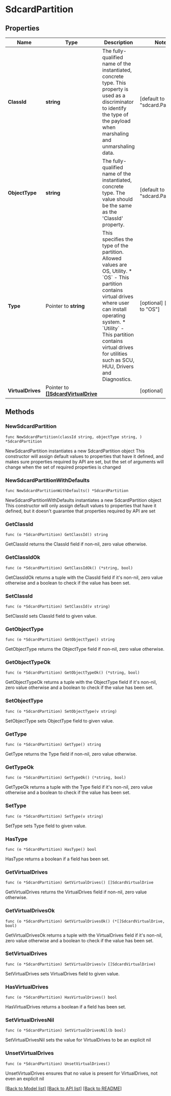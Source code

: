 # SdcardPartition

## Properties

Name | Type | Description | Notes
------------ | ------------- | ------------- | -------------
**ClassId** | **string** | The fully-qualified name of the instantiated, concrete type. This property is used as a discriminator to identify the type of the payload when marshaling and unmarshaling data. | [default to "sdcard.Partition"]
**ObjectType** | **string** | The fully-qualified name of the instantiated, concrete type. The value should be the same as the &#39;ClassId&#39; property. | [default to "sdcard.Partition"]
**Type** | Pointer to **string** | This specifies the type of the partition. Allowed values are OS, Utility. * &#x60;OS&#x60; - This partition contains virtual drives where user can install operating system. * &#x60;Utility&#x60; - This partition contains virtual drives for utilities such as SCU, HUU, Drivers and Diagnostics. | [optional] [default to "OS"]
**VirtualDrives** | Pointer to [**[]SdcardVirtualDrive**](sdcard.VirtualDrive.md) |  | [optional] 

## Methods

### NewSdcardPartition

`func NewSdcardPartition(classId string, objectType string, ) *SdcardPartition`

NewSdcardPartition instantiates a new SdcardPartition object
This constructor will assign default values to properties that have it defined,
and makes sure properties required by API are set, but the set of arguments
will change when the set of required properties is changed

### NewSdcardPartitionWithDefaults

`func NewSdcardPartitionWithDefaults() *SdcardPartition`

NewSdcardPartitionWithDefaults instantiates a new SdcardPartition object
This constructor will only assign default values to properties that have it defined,
but it doesn't guarantee that properties required by API are set

### GetClassId

`func (o *SdcardPartition) GetClassId() string`

GetClassId returns the ClassId field if non-nil, zero value otherwise.

### GetClassIdOk

`func (o *SdcardPartition) GetClassIdOk() (*string, bool)`

GetClassIdOk returns a tuple with the ClassId field if it's non-nil, zero value otherwise
and a boolean to check if the value has been set.

### SetClassId

`func (o *SdcardPartition) SetClassId(v string)`

SetClassId sets ClassId field to given value.


### GetObjectType

`func (o *SdcardPartition) GetObjectType() string`

GetObjectType returns the ObjectType field if non-nil, zero value otherwise.

### GetObjectTypeOk

`func (o *SdcardPartition) GetObjectTypeOk() (*string, bool)`

GetObjectTypeOk returns a tuple with the ObjectType field if it's non-nil, zero value otherwise
and a boolean to check if the value has been set.

### SetObjectType

`func (o *SdcardPartition) SetObjectType(v string)`

SetObjectType sets ObjectType field to given value.


### GetType

`func (o *SdcardPartition) GetType() string`

GetType returns the Type field if non-nil, zero value otherwise.

### GetTypeOk

`func (o *SdcardPartition) GetTypeOk() (*string, bool)`

GetTypeOk returns a tuple with the Type field if it's non-nil, zero value otherwise
and a boolean to check if the value has been set.

### SetType

`func (o *SdcardPartition) SetType(v string)`

SetType sets Type field to given value.

### HasType

`func (o *SdcardPartition) HasType() bool`

HasType returns a boolean if a field has been set.

### GetVirtualDrives

`func (o *SdcardPartition) GetVirtualDrives() []SdcardVirtualDrive`

GetVirtualDrives returns the VirtualDrives field if non-nil, zero value otherwise.

### GetVirtualDrivesOk

`func (o *SdcardPartition) GetVirtualDrivesOk() (*[]SdcardVirtualDrive, bool)`

GetVirtualDrivesOk returns a tuple with the VirtualDrives field if it's non-nil, zero value otherwise
and a boolean to check if the value has been set.

### SetVirtualDrives

`func (o *SdcardPartition) SetVirtualDrives(v []SdcardVirtualDrive)`

SetVirtualDrives sets VirtualDrives field to given value.

### HasVirtualDrives

`func (o *SdcardPartition) HasVirtualDrives() bool`

HasVirtualDrives returns a boolean if a field has been set.

### SetVirtualDrivesNil

`func (o *SdcardPartition) SetVirtualDrivesNil(b bool)`

 SetVirtualDrivesNil sets the value for VirtualDrives to be an explicit nil

### UnsetVirtualDrives
`func (o *SdcardPartition) UnsetVirtualDrives()`

UnsetVirtualDrives ensures that no value is present for VirtualDrives, not even an explicit nil

[[Back to Model list]](../README.md#documentation-for-models) [[Back to API list]](../README.md#documentation-for-api-endpoints) [[Back to README]](../README.md)


